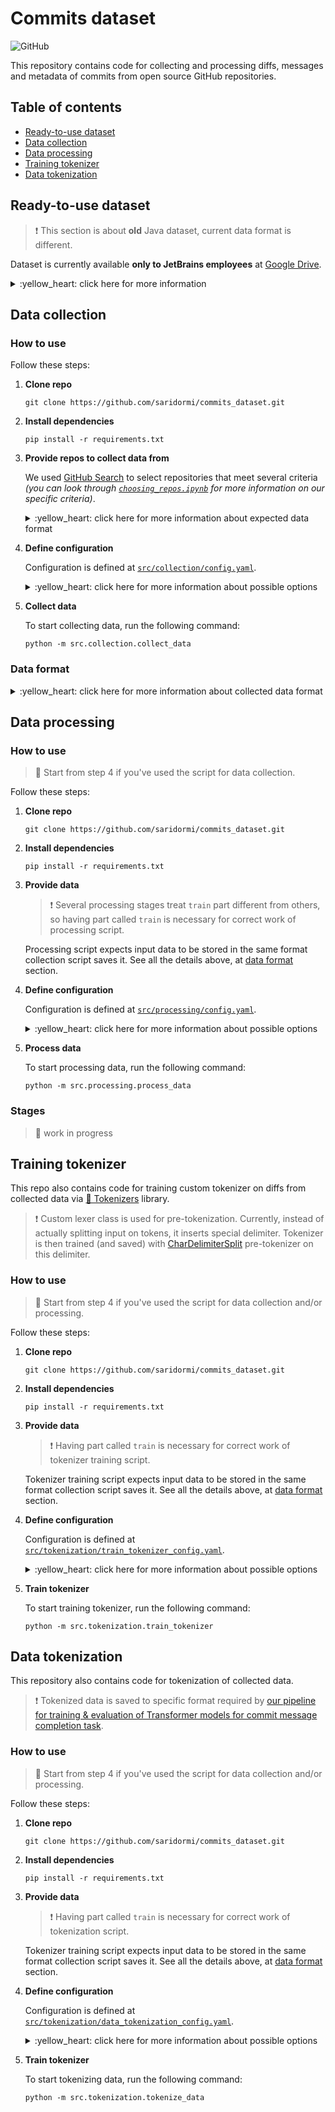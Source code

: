 # Commits dataset

![GitHub](https://img.shields.io/github/license/saridormi/commits_dataset?style=for-the-badge)

This repository contains code for collecting and processing diffs, messages and metadata of commits from open source GitHub repositories.

## Table of contents
- [Ready-to-use dataset](#ready-to-use-dataset)
- [Data collection](#data-collection)
- [Data processing](#data-processing)
- [Training tokenizer](#training-tokenizer)
- [Data tokenization](#data-tokenization)

## Ready-to-use dataset 

> :exclamation: This section is about **old** Java dataset, current data format is different.

Dataset is currently available **only to JetBrains employees** at [Google Drive](https://drive.google.com/drive/folders/1Z3LgzG23KcZGln53ta4WVKBPp0S8_XhZ?usp=sharing).

<details>
<summary>:yellow_heart: click here for more information</summary>

There are two options:
* data right after collection with minimum processing is stored in **raw_data** folder

> :floppy_disk: At this point dataset takes around 16GB of disk space.

Data from each repo is saved as separate `.gz` archive. Inside it is a `.jsonl` file where each line has keys `author`, `date`, `message` and `diff`. 
* `author` is a list with information (name/nickname and email) about person who made commit
* `date` is a date (with time) when commit was made
* `message` is a commit message
* `diff` is a list of diffs for each file modified in commit

Example:

| author | date | message | diff |
|:-:|:-:|:-:|:-:|
| [name, email] | 2021-01-01 00:00:00 | cool commit message | [changes in file1, changes in file2, ...]|

Diff for each file is basically `git diff` output string but special git heading like `@@ -6,22 +6,24 @@` is omitted and it additionally contains special token `<FILE>` in line with filenames. 

Preprocessing at this point includes separating input lines with `<nl>` token and adding whitespaces around punctuation marks (both in messages and in diffs).

* data after all filtering is stored as **filtered_and_deduplicated_df.csv** file

> :floppy_disk: At this point dataset takes around 4GB of disk space.

Data from all repos is stored in one file. It has the following columns:
* `author`: unique integer for each (name, email) pair in dataset
* `date`: date (with time) when commit was made
* `message`: commit message
* `diff`: single diff for all modified files
* `num_mods`: number of modified files
* `repo`: GitHub repository name
* `sample_id`: service column for deduplication *(maybe I should drop it)*
* `project_id`: 1 if commit is in train part of dataset, 2 - if in validation, 3 - if in test 

Diff is basically `git diff` output string but some special info like `index e345a66..f841d45` or `@@ -6,22 +6,24 @@` is omitted and it additionally contains special token `<FILE>` in lines with filenames. 

Message is, well, commit message. 

Note that in both cases input lines are separated with `<nl>` token and punctuation marks are additionally separated by whitespaces.

Super simple examples of data format in cases of modifying, adding, deleting or renaming file:

|author|date|diff|message|num_mods|repo|sample_id|project_id|
|:-:|:-:|:-:|:-:|:-:|:-:|:-:|:-:|
|1|2021-01-01 00:00:00| <FILE> conf / config . yaml \<nl\> - batch_size : 4 \<nl\> + batch_size : 8|Modify config|1|organization/repo|1|1|
|2|2021-01-01 00:00:00| new file \<nl\> <FILE> conf / config . yaml \<nl\> + batch_size : 8|Add config|1|organization/repo|2|1|
|1|2021-01-01 00:00:00| deleted file \<nl\> <FILE> conf / config . yaml \<nl\> - batch_size : 4|Delete config|1|organization/repo|3|1|
|2|2021-01-01 00:00:00| rename from conf / config . yaml \<nl\> rename to conf / conf . yaml|Rename config|1|organization/repo|4|1|

</details>

## Data collection

### How to use

Follow these steps:

1. **Clone repo**
    ```
    git clone https://github.com/saridormi/commits_dataset.git
    ```

2. **Install dependencies**

   ```
   pip install -r requirements.txt
   ``` 

3. **Provide repos to collect data from**

    We used [GitHub Search](https://arxiv.org/abs/2103.04682) to select repositories that meet several criteria *(you can look through [`choosing_repos.ipynb`](notebooks/choosing_repos.ipynb) for more information on our specific criteria)*.

    <details>
    <summary>:yellow_heart: click here for more information about expected data format</summary>
   
    > :exclamation: Repositories are pre-split on parts *(in our case, train/val/test)*.
    > 
    > It doesn't matter for collection script, but having part called `train` is **necessary for correct work of processing script**.
   
    The script expects data to be stored in the following way:

   ```
         ├── ...  # data directory
         │   ├── part_1
         │   │    ├── repo_1.json
         │   │    ├── ...
         │   │    └── repo_n.json
         │   ├── ...
         │   └── part_k
         └── ...
   ```

   Information about each repo is stored in its own json file and should include the following keys:
   - `"repo"`: full repository name
   - `"url"`: repository URL
   - `"hashes"`: hashes of specific commits; only these commits are collected
   
   An example:

   ```
      {
       'repo': 'saridormi/commits_dataset',
       'url': 'https://github.com/saridormi/commits_dataset.git',
       'hashes': ['a7fb3b64184f0af5b08285cce14b9139baa94049']
      }
   ```
   </details>

5. **Define configuration**

      Configuration is defined at [`src/collection/config.yaml`](src/collection/config.yaml).

      <details>
      <summary>:yellow_heart: click here for more information about possible options</summary>
   
      Basically, config looks like that:

      ```
      data_format: ...
      n_workers: ...
      org_repo_sep: ...
   
      repo_processor:
         chunksize: ...
   
      pydriller_kwargs:
        ...
   
      paths: ...
          temp_clone_dir: ...
          input_dir: ...
          output_dir: ...
      ```

      * `data_format`: format to use for reading & writing data; currently, only `jsonl` is supported
      * `n_workers`: # of threads for data collection
      * `org_repo_sep`: smth to replace `/` in `"org/repo"`      

      * `repo_processor`
        * `chunksize`: # of examples in single data chunk (large files are processed in chunks)

      * `pydriller_kwargs`:
      
        All keyword arguments under this key are passed to PyDriller's `RepositoryMining`. 
      See [PyDriller documentation](https://pydriller.readthedocs.io/en/1.15/reference.html#pydriller.repository_mining.RepositoryMining) for more information.
      
      * `paths`:
      
        Paths are moved to separate key to convert them all to absolute paths via hydra.
        * `temp_clone_dir`: directory remote repos will be cloned to
        * `input_dir`: directory to read data about repos from
        * `output_dir`: directory to save gathered data to
        </details>

6. **Collect data**

    To start collecting data, run the following command:
    ```
    python -m src.collection.collect_data
    ```

### Data format

<details>
   <summary>:yellow_heart: click here for more information about collected data format</summary>
     
   Currently, data is saved in JSON Lines format. Information about each commit includes the following keys:

   - `"author"`: commit author (name, email)
   - `"date"`: commit timestamp (in format `"%d.%m.%Y %H:%M:%S"`)
   - `"hash"`: commit hash
   - `"message"`: commit message
   - `"mods"`: list of files modifications in commit
     - Each modification is a dictionary itself and includes the following keys:
       - `"change_type"`: one of `"ADD"`, `"COPY"`, `"RENAME"`, `"DELETE"`, `"MODIFY"` or `"UNKNOWN"`
       - `"old_path"`: old path to file
       - `"new_path"`: new path to file
       - `"diff"`: file diff
   - `"repo"`: full repository name
   
   [An example:](https://github.com/saridormi/commits_dataset/commit/a7fb3b64184f0af5b08285cce14b9139baa94049)

   ```
   {
     'author': ['Aleksandra Eliseeva', 'xxx@email.com'],
     'date': '05.07.2021 15:10:07',
     'hash': 'a7fb3b64184f0af5b08285cce14b9139baa94049',
     'message': 'Add license badge to readme',
     'mods': [{'change_type': 'MODIFY',
               'diff': '@@ -1,6 +1,6 @@\n'
                       ' # Commits dataset\n'
                       ' \n'
                       '-> :heavy_exclamation_mark: **TODO:** license\n'
                       '+![GitHub](https://img.shields.io/github/license/saridormi/commits_dataset?style=for-the-badge)\n'
               'new_path': 'README.md',
               'old_path': 'README.md'}],
     'repo': 'saridormi/commits_dataset'
   }
   ```

   First, commits from each repo are saved to its own file and zipped, so folder structure looks like this:
 
   ```
      ├── ...  # output folder
      │   ├── part_1
      │   │    ├── repo_1.jsonl.gz
      │   │    ├── ...
      │   │    └── repo_n.jsonl.gz
      │   ├── ...
      │   └── part_k
      └── ...
   ```

   At the end commits from each part are united to single files, so folder structure looks like this:
   ```
      ├── ...  # output folder
      │   ├── part_1.jsonl
      │   ├── ...
      │   └── part_k.jsonl
      └── ...
   ```

   Currently, script doesn't remove the former version, you should do it manually if you don't need raw data.
</details>

## Data processing

### How to use

> :star2: Start from step 4 if you've used the script for data collection.

Follow these steps:

1. **Clone repo**
    ```
    git clone https://github.com/saridormi/commits_dataset.git
    ```

2. **Install dependencies**

   ```
   pip install -r requirements.txt
   ```

3. **Provide data**

    > :exclamation: Several processing stages treat `train` part different from others,
    so having part called `train` is necessary for correct work of processing script.
   
    Processing script expects input data to be stored in the same format collection script saves it. See all the details above,
    at [data format](#data-format) section.

4. **Define configuration**

    Configuration is defined at [`src/processing/config.yaml`](src/processing/config.yaml).   

    <details>
      <summary>:yellow_heart: click here for more information about possible options</summary>
      
      Basically, config looks like that:

      ```
      data_format: ...
      clones_ready: ...
   
      author_processor:
         ...
   
      outliers_processor:
         ...
   
      pre_deduplication_processor:
         ...
   
      post_deduplication_processor:
         ...
   
      message_processor:
         ...
   
      diff_processor:
         ...
   
      paths:
         input_dir: ...
         percentile_dir: ...
         deduplication_dir: ...
      ```
   
      * `data_format`: format to use for reading & writing data; currently, only `jsonl` is supported
      * `clones_ready`: boolean, stops after `pre_deduplication_processor` stage if set to `False`
      * `paths`:
      
        Paths are moved to separate key to convert them all to absolute paths via hydra.
        * `input_dir`: directory to read data from
        * `percentile_dir`: directory to save percentiles for # tokens
        * `deduplication_dir`: directory to save clone search results

      Each processor accepts two keyword arguments:
      * `chunksize`: # of examples in single data chunk (large files are processed in chunks) (optional, default value is 1000)
      * `n_workers`: # of threads for data processing (optional, default value is 1)
   
      Some processors also accept other keywords arguments:
      * `outliers_processor`:
        * `lower_percentile`: # tokens percentile to use as lower bound (should be in (0, 1) range)
        * `upper_percentile`: # tokens percentile to use as upper bound (should be in (0, 1) range)
        * `diff_upper_bound`: constant upper bound for # tokens in diffs (optional)
    </details>
    
6. **Process data**

    To start processing data, run the following command:

    ```
    python -m src.processing.process_data
    ```

### Stages

> :star2: work in progress

## Training tokenizer

This repo also contains code for training custom tokenizer on diffs from collected data
via [🤗 Tokenizers](https://huggingface.co/tokenizers/) library.

> :exclamation: Custom lexer class is used for pre-tokenization. Currently, instead of actually splitting input 
> on tokens, it inserts special delimiter.
> Tokenizer is then trained (and saved) with 
> [CharDelimiterSplit](https://huggingface.co/docs/tokenizers/python/v0.9.4/components.html#pre-tokenizers) pre-tokenizer
> on this delimiter.

### How to use

> :star2: Start from step 4 if you've used the script for data collection and/or processing.

Follow these steps:

1. **Clone repo**
    ```
    git clone https://github.com/saridormi/commits_dataset.git
    ```

2. **Install dependencies**

   ```
   pip install -r requirements.txt
   ```

3. **Provide data**

    > :exclamation: Having part called `train` is necessary for correct work of tokenizer training script.

    Tokenizer training script expects input data to be stored in the same format collection script saves it. See all the details above,
    at [data format](#data-format) section.

4. **Define configuration**

   Configuration is defined at [`src/tokenization/train_tokenizer_config.yaml`](src/tokenization/train_tokenizer_config.yaml).   

    <details>
      <summary>:yellow_heart: click here for more information about possible options</summary>
      
      Basically, config looks like that:

      ```
      data_format: ...

      lexer:
         upper_percentile: ...
         sep_token: ...
         chunksize: ...
         n_workers: ...
   
      tokenizer:
         _target_: tokenizers.models.BPE
         ...
   
      pre_tokenizer:
          _target_: tokenizers.pre_tokenizers.CharDelimiterSplit
          ...
   
      trainer:
         _target_: tokenizers.trainers.BpeTrainer
         ...
   
      paths:
        input_dir: ...
        tokenizer_dir: ...
        percentile_dir: ...
      ```
   
      * `data_format`: format to use for reading & writing data; currently, only `jsonl` is supported
   
      * `lexer`
      
        These arguments are related to custom lexer class.
        * `upper_percentile`: literals' lengths percentile to use as upper bound (should be in (0, 1) range)
        * `sep_token`: which character use as delimiter (important: should be a single character)
        * `chunksize`: # of examples in single data chunk (large files are processed in chunks) (optional, default value is 1000)
        * `n_workers`: # of threads for parallel data processing (optional, default value is 1)
    
      * `tokenizer`/`pre_tokenizer`/`trainer`
   
        All arguments except `_target_` are passed to corresponding target class. 
      See [🤗 Tokenizers documentation](https://huggingface.co/docs/tokenizers/python/v0.9.4/) for more information.
      
      * `paths`:
      
          Paths are moved to separate key to convert them to absolute paths via hydra.
          * `input_dir`: directory to read data from
          * `tokenizer_dir`: directory to save tokenizer to
          * `percentile_dir`: directory to save percentiles for literals` lengths
      
      There is also an option to add key `fnames` with paths to files you'd like to train tokenizer on. 
    In that case, custom lexer class would not be used.
          </details>

6. **Train tokenizer**

    To start training tokenizer, run the following command:

    ```
    python -m src.tokenization.train_tokenizer
    ```

## Data tokenization

This repository also contains code for tokenization of collected data.

> :exclamation: Tokenized data is saved to specific format 
required by [our pipeline for training & evaluation of Transformer models 
> for commit message completion task](https://github.com/JetBrains-Research/commit_message_generation).
   
### How to use

> :star2: Start from step 4 if you've used the script for data collection and/or processing.

Follow these steps:

1. **Clone repo**
    ```
    git clone https://github.com/saridormi/commits_dataset.git
    ```

2. **Install dependencies**

   ```
   pip install -r requirements.txt
   ```

3. **Provide data**

    > :exclamation: Having part called `train` is necessary for correct work of tokenization script.

    Tokenizer training script expects input data to be stored in the same format collection script saves it. See all the details above,
    at [data format](#data-format) section.

4. **Define configuration**

   Configuration is defined at [`src/tokenization/data_tokenization_config.yaml`](src/tokenization/data_tokenization_config.yaml).   

    <details>
      <summary>:yellow_heart: click here for more information about possible options</summary>
      
      Basically, config looks like that:

      ```
      data_format: ...

      training_processor:
         blocksize: ...
         chunksize: ...
         clean_temp_files: ...
         msg_tokenizer_name: ...
         diff_kwargs:
           ...
         msg_kwargs:
           ...
    
      paths:
         diff_tokenizer_path: ...
         input_dir: ...
         output_dir: ...
      ```
   
      * `data_format`: format to use for reading & writing data; currently, only `jsonl` is supported
   
      * `training_processor`:
        * `blocksize`: # of bytes in single block (in that case, [`dask`](https://docs.dask.org/en/stable/) is used to process whole large file lazily)
        * `chunksize`: # of examples in single data chunk (large files are processed in chunks)
        * `clean_temp_files`: True to remove temporary files, False to keep (optional, default value is True)
        * `msg_tokenizer_name`: pretrained name for message tokenizer
        (see [🤗 Transformers documentation](https://huggingface.co/transformers/v4.2.2/model_doc/auto.html#transformers.AutoTokenizer.from_pretrained) for more information)
        * `diff_kwargs`: 
        
          All keyword arguments under this key are passed to diff tokenizer. 
           See [🤗 Transformers documentation](https://huggingface.co/transformers/v4.2.2/main_classes/tokenizer.html#transformers.PreTrainedTokenizerFast.__call__) for more information.
      
        * `msg_kwargs`:
        
          All keyword arguments under this key are passed to message tokenizer. 
           See [🤗 Transformers documentation](https://huggingface.co/transformers/v4.2.2/main_classes/tokenizer.html#transformers.PreTrainedTokenizerFast.__call__) for more information.
      
      * `paths`:
        Paths are moved to separate key to convert them all to absolute paths via hydra.
        * `diff_tokenizer_path`: path to load diff tokenizer from
        * `input_dir`: directory to read data from
        * `output_dir`: directory to save tokenized data to
   </details>
    
5. **Train tokenizer**

   To start tokenizing data, run the following command:

    ```
    python -m src.tokenization.tokenize_data
    ```

